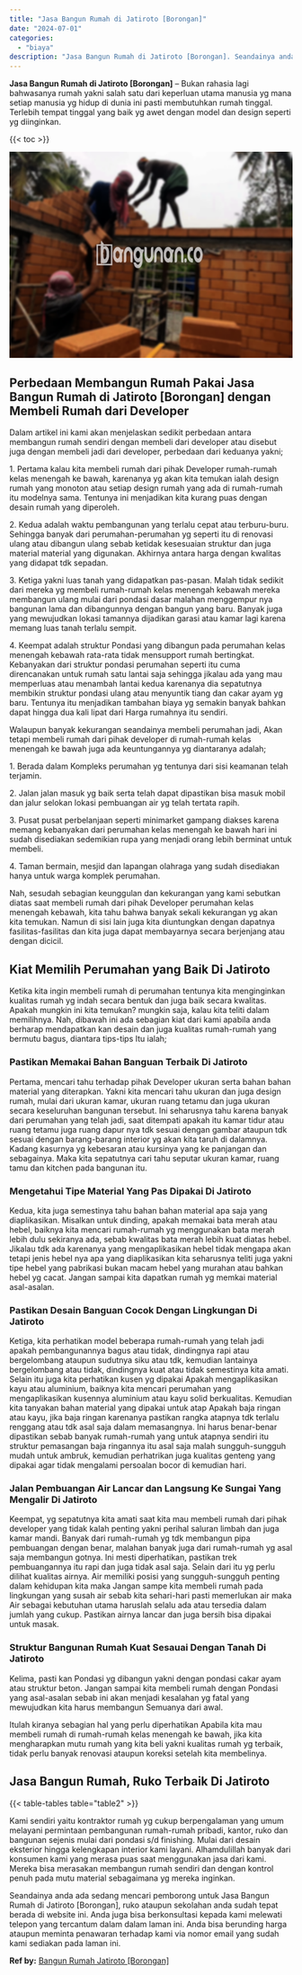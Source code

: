 ```yaml
---
title: "Jasa Bangun Rumah di Jatiroto [Borongan]"
date: "2024-07-01"
categories: 
  - "biaya"
description: "Jasa Bangun Rumah di Jatiroto [Borongan]. Seandainya anda ada sedang mencari pemborong untuk Jasa Bangun Rumah di Jatiroto [Borongan], ruko ataupun sekolah..."
---
```


**Jasa Bangun Rumah di Jatiroto \[Borongan\]** – Bukan rahasia lagi bahwasanya rumah yakni salah satu dari keperluan utama manusia yg mana setiap manusia yg hidup di dunia ini pasti membutuhkan rumah tinggal. Terlebih tempat tinggal yang baik yg awet dengan model dan design seperti yg diinginkan.

{{< toc >}}

![Jasa Bangun Rumah di Jatiroto [Borongan]](/images/borong-bangunan-19.png)

## Perbedaan Membangun Rumah Pakai Jasa Bangun Rumah di Jatiroto \[Borongan\] dengan Membeli Rumah dari Developer

Dalam artikel ini kami akan menjelaskan sedikit perbedaan antara membangun rumah sendiri dengan membeli dari developer atau disebut juga dengan membeli jadi dari developer, perbedaan dari keduanya yakni;

1\. Pertama kalau kita membeli rumah dari pihak Developer rumah-rumah kelas menengah ke bawah, karenanya yg akan kita temukan ialah design rumah yang monoton atau setiap design rumah yang ada di rumah-rumah itu modelnya sama. Tentunya ini menjadikan kita kurang puas dengan desain rumah yang diperoleh.

2\. Kedua adalah waktu pembangunan yang terlalu cepat atau terburu-buru. Sehingga banyak dari perumahan-perumahan yg seperti itu di renovasi ulang atau dibangun ulang sebab ketidak kesesuaian struktur dan juga material material yang digunakan. Akhirnya antara harga dengan kwalitas yang didapat tdk sepadan.

3\. Ketiga yakni luas tanah yang didapatkan pas-pasan. Malah tidak sedikit dari mereka yg membeli rumah-rumah kelas menengah kebawah mereka membangun ulang mulai dari pondasi dasar malahan menggempur nya bangunan lama dan dibangunnya dengan bangun yang baru. Banyak juga yang mewujudkan lokasi tamannya dijadikan garasi atau kamar lagi karena memang luas tanah terlalu sempit.

4\. Keempat adalah struktur Pondasi yang dibangun pada perumahan kelas menengah kebawah rata-rata tidak mensupport rumah bertingkat. Kebanyakan dari struktur pondasi perumahan seperti itu cuma direncanakan untuk rumah satu lantai saja sehingga jikalau ada yang mau memperluas atau menambah lantai kedua karenanya dia sepatutnya membikin struktur pondasi ulang atau menyuntik tiang dan cakar ayam yg baru. Tentunya itu menjadikan tambahan biaya yg semakin banyak bahkan dapat hingga dua kali lipat dari Harga rumahnya itu sendiri.

Walaupun banyak kekurangan seandainya membeli perumahan jadi, Akan tetapi membeli rumah dari pihak developer di rumah-rumah kelas menengah ke bawah juga ada keuntungannya yg diantaranya adalah;

1\. Berada dalam Kompleks perumahan yg tentunya dari sisi keamanan telah terjamin.

2\. Jalan jalan masuk yg baik serta telah dapat dipastikan bisa masuk mobil dan jalur selokan lokasi pembuangan air yg telah tertata rapih.

3\. Pusat pusat perbelanjaan seperti minimarket gampang diakses karena memang kebanyakan dari perumahan kelas menengah ke bawah hari ini sudah disediakan sedemikian rupa yang menjadi orang lebih berminat untuk membeli.

4\. Taman bermain, mesjid dan lapangan olahraga yang sudah disediakan hanya untuk warga komplek perumahan.

Nah, sesudah sebagian keunggulan dan kekurangan yang kami sebutkan diatas saat membeli rumah dari pihak Developer perumahan kelas menengah kebawah, kita tahu bahwa banyak sekali kekurangan yg akan kita temukan. Namun di sisi lain juga kita diuntungkan dengan dapatnya fasilitas-fasilitas dan kita juga dapat membayarnya secara berjenjang atau dengan dicicil.

## Kiat Memilih Perumahan yang Baik Di Jatiroto

Ketika kita ingin membeli rumah di perumahan tentunya kita menginginkan kualitas rumah yg indah secara bentuk dan juga baik secara kwalitas. Apakah mungkin ini kita temukan? mungkin saja, kalau kita teliti dalam memilihnya. Nah, dibawah ini ada sebagian kiat dari kami apabila anda berharap mendapatkan kan desain dan juga kualitas rumah-rumah yang bermutu bagus, diantara tips-tips Itu ialah;

### Pastikan Memakai Bahan Banguan Terbaik Di Jatiroto

Pertama, mencari tahu terhadap pihak Developer ukuran serta bahan bahan material yang diterapkan. Yakni kita mencari tahu ukuran dan juga design rumah, mulai dari ukuran kamar, ukuran ruang tetamu dan juga ukuran secara keseluruhan bangunan tersebut. Ini seharusnya tahu karena banyak dari perumahan yang telah jadi, saat ditempati apakah itu kamar tidur atau ruang tetamu juga ruang dapur nya tdk sesuai dengan gambar ataupun tdk sesuai dengan barang-barang interior yg akan kita taruh di dalamnya. Kadang kasurnya yg kebesaran atau kursinya yang ke panjangan dan sebagainya. Maka kita sepatutnya cari tahu seputar ukuran kamar, ruang tamu dan kitchen pada bangunan itu.

### Mengetahui Tipe Material Yang Pas Dipakai Di Jatiroto

Kedua, kita juga semestinya tahu bahan bahan material apa saja yang diaplikasikan. Misalkan untuk dinding, apakah memakai bata merah atau hebel, baiknya kita mencari rumah-rumah yg menggunakan bata merah lebih dulu sekiranya ada, sebab kwalitas bata merah lebih kuat diatas hebel. Jikalau tdk ada karenanya yang mengaplikasikan hebel tidak mengapa akan tetapi jenis hebel nya apa yang diaplikasikan kita seharusnya teliti juga yakni tipe hebel yang pabrikasi bukan macam hebel yang murahan atau bahkan hebel yg cacat. Jangan sampai kita dapatkan rumah yg memkai material asal-asalan.

### Pastikan Desain Banguan Cocok Dengan Lingkungan Di Jatiroto

Ketiga, kita perhatikan model beberapa rumah-rumah yang telah jadi apakah pembangunannya bagus atau tidak, dindingnya rapi atau bergelombang ataupun sudutnya siku atau tdk, kemudian lantainya bergelombang atau tidak, dindingnya kuat atau tidak semestinya kita amati. Selain itu juga kita perhatikan kusen yg dipakai Apakah mengaplikasikan kayu atau aluminium, baiknya kita mencari perumahan yang mengaplikasikan kusennya aluminium atau kayu solid berkualitas. Kemudian kita tanyakan bahan material yang dipakai untuk atap Apakah baja ringan atau kayu, jika baja ringan karenanya pastikan rangka atapnya tdk terlalu renggang atau tdk asal saja dalam memasangnya. Ini harus benar-benar dipastikan sebab banyak rumah-rumah yang untuk atapnya sendiri itu struktur pemasangan baja ringannya itu asal saja malah sungguh-sungguh mudah untuk ambruk, kemudian perhatrikan juga kualitas genteng yang dipakai agar tidak mengalami persoalan bocor di kemudian hari.

### Jalan Pembuangan Air Lancar dan Langsung Ke Sungai Yang Mengalir Di Jatiroto

Keempat, yg sepatutnya kita amati saat kita mau membeli rumah dari pihak developer yang tidak kalah penting yakni perihal saluran limbah dan juga kamar mandi. Banyak dari rumah-rumah yg tdk membangun pipa pembuangan dengan benar, malahan banyak juga dari rumah-rumah yg asal saja membangun gotnya. Ini mesti diperhatikan, pastikan trek pembuangannya itu rapi dan juga tidak asal saja. Selain dari itu yg perlu dilihat kualitas airnya. Air memiliki posisi yang sungguh-sungguh penting dalam kehidupan kita maka Jangan sampe kita membeli rumah pada lingkungan yang susah air sebab kita sehari-hari pasti memerlukan air maka Air sebagai kebutuhan utama haruslah selalu ada atau tersedia dalam jumlah yang cukup. Pastikan airnya lancar dan juga bersih bisa dipakai untuk masak.

### Struktur Bangunan Rumah Kuat Sesauai Dengan Tanah Di Jatiroto

Kelima, pasti kan Pondasi yg dibangun yakni dengan pondasi cakar ayam atau struktur beton. Jangan sampai kita membeli rumah dengan Pondasi yang asal-asalan sebab ini akan menjadi kesalahan yg fatal yang mewujudkan kita harus membangun Semuanya dari awal.

Itulah kiranya sebagian hal yang perlu diperhatikan Apabila kita mau membeli rumah di rumah-rumah kelas menengah ke bawah, jika kita mengharapkan mutu rumah yang kita beli yakni kualitas rumah yg terbaik, tidak perlu banyak renovasi ataupun koreksi setelah kita membelinya.

## Jasa Bangun Rumah, Ruko Terbaik Di Jatiroto

{{< table-tables table="table2" >}}

Kami sendiri yaitu kontraktor rumah yg cukup berpengalaman yang umum melayani permintaan pembangunan rumah-rumah pribadi, kantor, ruko dan bangunan sejenis mulai dari pondasi s/d finishing. Mulai dari desain eksterior hingga kelengkapan interior kami layani. Alhamdulillah banyak dari konsumen kami yang merasa puas saat menggunakan jasa dari kami. Mereka bisa merasakan membangun rumah sendiri dan dengan kontrol penuh pada mutu material sebagaimana yg mereka inginkan.

Seandainya anda ada sedang mencari pemborong untuk Jasa Bangun Rumah di Jatiroto \[Borongan\], ruko ataupun sekolahan anda sudah tepat berada di website ini. Anda juga bisa berkonsultasi kepada kami melewati telepon yang tercantum dalam dalam laman ini. Anda bisa berunding harga ataupun meminta penawaran terhadap kami via nomor email yang sudah kami sediakan pada laman ini.

**Ref by:** [Bangun Rumah Jatiroto [Borongan]](https://id.wikipedia.org/wiki/Bangun)
